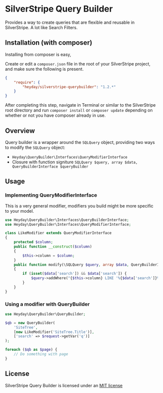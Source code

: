 # SilverStripe Query Builder

Provides a way to create queries that are flexible and reusable in SilverStripe. A lot like Search Filters.

## Installation (with composer)

Installing from composer is easy,

Create or edit a `composer.json` file in the root of your SilverStripe project, and make sure the following is present.

```json
{
    "require": {
        "heyday/silverstripe-querybuilder": "1.2.*"
    }
}
```

After completing this step, navigate in Terminal or similar to the SilverStripe root directory and run `composer install` or `composer update` depending on whether or not you have composer already in use.

## Overview

Query builder is a wrapper around the `SQLQuery` object, providing two ways to modify the `SQLQuery` object:

* `Heyday\QueryBuilder\Interfaces\QueryModifierInterface`
* Closure with function signiture `SQLQuery $query, array $data, QueryBuilderInterface $queryBuilder`

## Usage

### Implementing QueryModifierInterface

This is a very general modifier, modifiers you build might be more specific to your model.

```php
use Heyday\QueryBuilder\Interfaces\QueryBuilderInterface;
use Heyday\QueryBuilder\Interfaces\QueryModifierInterface;

class LikeModifier extends QueryModifierInterface
{
	protected $column;
	public function __construct($column)
	{
		$this->column = $column;
	}
	public function modify(\SQLQuery $query, array $data, QueryBuilderInterface $queryBuilder)
	{
		if (isset($data['search']) && $data['search']) {
			$query->addWhere("{$this->column} LIKE '%{$data['search']}%'");
		}
	}
}
```

### Using a modifier with QueryBuilder

```php
use Heyday\QueryBuilder\QueryBuilder;

$qb = new QueryBuilder(
	'SiteTree',
	[new LikeModifier('SiteTree.Title')],
	['search' => $request->getVar('q')]
);

foreach ($qb as $page) {
	// Do something with page
}
```

## License

SilverStripe Query Builder is licensed under an [MIT license](http://heyday.mit-license.org/)
